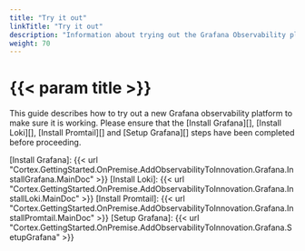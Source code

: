 ```yaml
---
title: "Try it out"
linkTitle: "Try it out"
description: "Information about trying out the Grafana Observability platform for the first time."
weight: 70
---
```


# {{< param title >}}

This guide describes how to try out a new Grafana observability platform to make sure it is working. Please ensure that the [Install Grafana][], [Install Loki][], [Install Promtail][] and [Setup Grafana][] steps have been completed before proceeding.


[Install Grafana]: {{< url "Cortex.GettingStarted.OnPremise.AddObservabilityToInnovation.Grafana.InstallGrafana.MainDoc" >}}
[Install Loki]: {{< url "Cortex.GettingStarted.OnPremise.AddObservabilityToInnovation.Grafana.InstallLoki.MainDoc" >}}
[Install Promtail]: {{< url "Cortex.GettingStarted.OnPremise.AddObservabilityToInnovation.Grafana.InstallPromtail.MainDoc" >}}
[Setup Grafana]: {{< url "Cortex.GettingStarted.OnPremise.AddObservabilityToInnovation.Grafana.SetupGrafana" >}}
